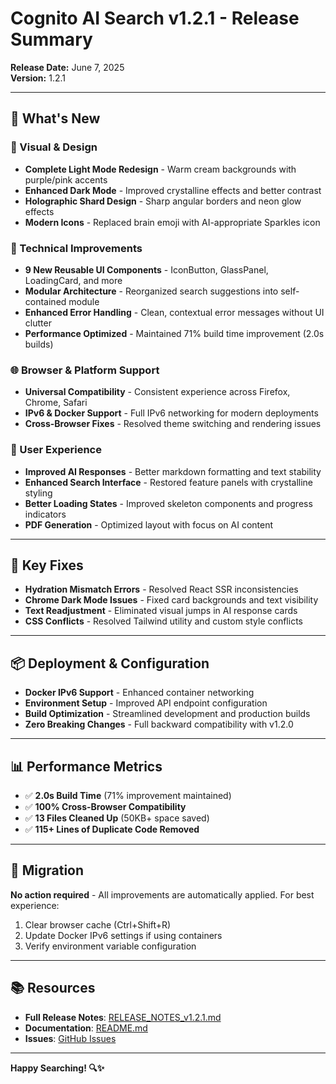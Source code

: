 # Cognito AI Search v1.2.1 - Release Summary

**Release Date:** June 7, 2025  
**Version:** 1.2.1

---

## 🌟 What's New

### 🎨 Visual & Design
- **Complete Light Mode Redesign** - Warm cream backgrounds with purple/pink accents
- **Enhanced Dark Mode** - Improved crystalline effects and better contrast
- **Holographic Shard Design** - Sharp angular borders and neon glow effects
- **Modern Icons** - Replaced brain emoji with AI-appropriate Sparkles icon

### 🔧 Technical Improvements
- **9 New Reusable UI Components** - IconButton, GlassPanel, LoadingCard, and more
- **Modular Architecture** - Reorganized search suggestions into self-contained module
- **Enhanced Error Handling** - Clean, contextual error messages without UI clutter
- **Performance Optimized** - Maintained 71% build time improvement (2.0s builds)

### 🌐 Browser & Platform Support
- **Universal Compatibility** - Consistent experience across Firefox, Chrome, Safari
- **IPv6 & Docker Support** - Full IPv6 networking for modern deployments
- **Cross-Browser Fixes** - Resolved theme switching and rendering issues

### 🚀 User Experience
- **Improved AI Responses** - Better markdown formatting and text stability
- **Enhanced Search Interface** - Restored feature panels with crystalline styling
- **Better Loading States** - Improved skeleton components and progress indicators
- **PDF Generation** - Optimized layout with focus on AI content

---

## 🐛 Key Fixes

- **Hydration Mismatch Errors** - Resolved React SSR inconsistencies
- **Chrome Dark Mode Issues** - Fixed card backgrounds and text visibility
- **Text Readjustment** - Eliminated visual jumps in AI response cards
- **CSS Conflicts** - Resolved Tailwind utility and custom style conflicts

---

## 📦 Deployment & Configuration

- **Docker IPv6 Support** - Enhanced container networking
- **Environment Setup** - Improved API endpoint configuration
- **Build Optimization** - Streamlined development and production builds
- **Zero Breaking Changes** - Full backward compatibility with v1.2.0

---

## 📊 Performance Metrics

- ✅ **2.0s Build Time** (71% improvement maintained)
- ✅ **100% Cross-Browser Compatibility**
- ✅ **13 Files Cleaned Up** (50KB+ space saved)
- ✅ **115+ Lines of Duplicate Code Removed**

---

## 🔄 Migration

**No action required** - All improvements are automatically applied. For best experience:
1. Clear browser cache (Ctrl+Shift+R)
2. Update Docker IPv6 settings if using containers
3. Verify environment variable configuration

---

## 📚 Resources

- **Full Release Notes**: [RELEASE_NOTES_v1.2.1.md](docs/RELEASE_NOTES_v1.2.1.md)
- **Documentation**: [README.md](README.md)
- **Issues**: [GitHub Issues](https://github.com/kekePower/cognito-ai-search/issues)

---

**Happy Searching! 🔍✨**

